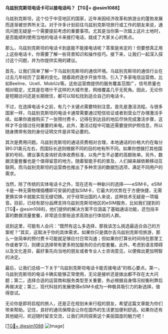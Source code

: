 **乌兹别克斯坦电话卡可以接电话吗？【TG💪+ @esim1088】**

乌兹别克斯坦，这个位于中亚地区的国家，近年来因经济改革和旅游业的蓬勃发展而逐渐被世界所关注。对于许多计划前往乌兹别克斯坦旅行或工作的朋友来说，通讯问题无疑是一个需要提前考虑的重要事项。尤其是当你第一次踏上这片土地时，是否能顺利使用当地的电话卡来接打电话，就成了大家关心的焦点。

那么，乌兹别克斯坦的电话卡到底能不能接电话呢？答案是肯定的！但要想真正用上这些电话卡，你需要了解一些背景知识和操作技巧。接下来，让我们一起深入探讨这个问题，并为你提供实用的建议。

首先，让我们简单了解一下乌兹别克斯坦的通信环境。乌兹别克斯坦的通信行业在过去几年经历了显著的变化。随着政府逐步开放市场，引入了多家电信运营商，比如Beeline、Ucell、MobiUz等。这些运营商提供的服务覆盖范围广，信号质量也相对稳定，尤其是在塔什干这样的大城市里，网络覆盖几乎无死角。因此，无论你是短期访问还是长期居住，都可以轻松找到适合自己的电话卡。

不过，在选择电话卡之前，有几个关键点需要特别注意。首先是激活流程。与很多国家一样，乌兹别克斯坦的电话卡通常需要通过短信验证或者到营业厅办理激活手续。如果你直接购买了一张预付费卡，记得在到达目的地后尽快完成激活步骤，这样才不会错过任何重要的来电。此外，激活过程中可能还需要提供护照信息，所以随身携带有效的身份证明文件是非常必要的。

其次是费用问题。乌兹别克斯坦的通话资费相对合理，本地通话的价格大约在每分钟0.01美元左右，而国际长途则根据不同的目的地有所不同。如果你想拨打其他国家的号码，建议事先查询好具体收费标准，以免产生不必要的高额账单。另外，数据流量套餐也是个值得留意的地方。随着智能手机的普及，人们越来越依赖移动互联网，而乌兹别克斯坦的运营商也推出了多种灵活的数据包选项，满足不同用户的需求。

当然，除了传统的实体电话卡之外，现在还有一种新兴的选择——eSIM卡。eSIM卡是一种无需物理插槽即可安装的虚拟SIM卡，它最大的优势在于方便快捷，无需更换实体卡就能实现无缝切换。对于经常出国的人来说，这种技术无疑是一项福音。目前，已经有部分品牌支持乌兹别克斯坦地区的eSIM服务，比如我们提到的[TG💪+ @esim1088]，他们提供的解决方案不仅涵盖了基础通话功能，还包括丰富的数据流量套餐，非常适合那些追求高效出行体验的人群。

说到这里，可能有人会问：“既然有这么多选择，那我该怎么挑选最适合自己的方案呢？”其实，这取决于你的具体需求。如果你只是偶尔去乌兹别克斯坦旅游，那么一张简单的预付费卡可能就足够应付日常沟通；但如果你打算长时间待在那里工作或者学习，则建议选择带有更多附加服务的合约型套餐。此外，考虑到语言障碍以及文化差异，最好事先向当地的朋友或者专业人士咨询意见，以便做出更加明智的决定。

最后，让我们总结一下关于“乌兹别克斯坦电话卡能否接电话”的核心要点。第一，乌兹别克斯坦的电话卡确实能够正常使用，无论是接听还是拨出都不存在太大问题；第二，选择合适的运营商和服务类型至关重要，务必根据自身情况权衡利弊后再做决定；第三，现代科技的发展使得eSIM卡成为一种极具吸引力的新选择，值得尝试。

无论你是即将启程的旅人，还是正在规划未来行程的朋友，希望这篇文章能为你们带来帮助。记住，良好的通讯保障会让你在国外的生活更加便利舒适。如果你还有其他疑问，欢迎随时留言交流，让我们共同探索这个美丽国度的魅力吧！

[[TG💪+ @esim1088](https://t.me/s/esim1088) ![Image](https://i.postimg.cc/4NQfJmqS/Snipaste-2025-05-13-00-14-12.png)]